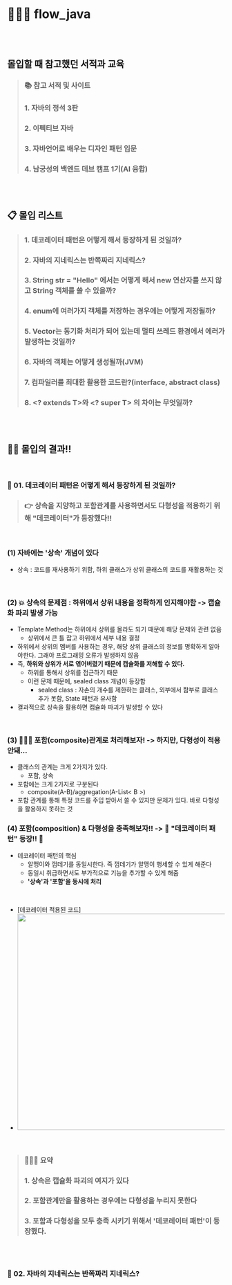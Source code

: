 # 🏊🏻‍♂️ flow_java

<br>
<br>

## 몰입할 때 참고했던 서적과 교육 
> ### 📚 참고 서적 및 사이트 
> ### 1. 자바의 정석 3판
> ### 2. 이펙티브 자바
> ### 3. 자바언어로 배우는 디자인 패턴 입문
> ### 4. 남궁성의 백엔드 데브 캠프 1기(AI 융합) 


<br>
<br>

## 📋 몰입 리스트 
> ### 1. 데코레이터 패턴은 어떻게 해서 등장하게 된 것일까?
> ### 2. 자바의 지네릭스는 반쪽짜리 지네릭스?
> ### 3. String str = "Hello" 에서는 어떻게 해서 new 연산자를 쓰지 않고 String 객체를 쓸 수 있을까?
> ### 4. enum에 여러가지 객체를 저장하는 경우에는 어떻게 저장될까?
> ### 5. Vector는 동기화 처리가 되어 있는데 멀티 쓰레드 환경에서 에러가 발생하는 것일까?
> ### 6. 자바의 객체는 어떻게 생성될까(JVM)
> ### 7. 컴파일러를 최대한 활용한 코드란?(interface, abstract class)
> ### 8. <? extends T>와 <? super  T> 의 차이는 무엇일까?

<br>
<br>


## ✍🏻 몰입의 결과!!

<br>

### 📌 01. 데코레이터 패턴은 어떻게 해서 등장하게 된 것일까?

> ### 👉 상속을 지양하고 포함관계를 사용하면서도 다형성을 적용하기 위해 "데코레이터"가 등장했다!! 

<br>

### (1) 자바에는 <b>'상속'</b> 개념이 있다
  - 상속 : 코드를 재사용하기 위함, 하위 클래스가 상위 클래스의 코드를 재활용하는 것 

<br>

### (2) 💥 상속의 문제점 : 하위에서 상위 내용을 정확하게 인지해야함 -> 캡슐화 파괴 발생 가능 
  - Template Method는 하위에서 상위를 몰라도 되기 때문에 해당 문제와 관련 없음
    - 상위에서 큰 틀 잡고 하위에서 세부 내용 결정
  - 하위에서 상위의 멤버를 사용하는 경우, 해당 상위 클래스의 정보를 명확하게 알아야한다. 그래야 프로그래밍 오류가 발생하지 않음 
  - 즉, <b>하위와 상위가 서로 엮어버렸기 때문에 캡슐화를 저해할 수 있다.</b>
    - 하위를 통해서 상위를 접근하기 때문
    - 이런 문제 때문에, sealed class 개념이 등장함
      - sealed class : 자손의 개수를 제한하는 클래스, 외부에서 함부로 클래스 추가 못함, State 패턴과 유사함
  - 결과적으로 상속을 활용하면 캡슐화 파괴가 발생할 수 있다

<br>

### (3) 🙋🏻‍♂️ 포함(composite)관계로 처리해보자! -> 하지만, 다형성이 적용 안돼...
  - 클래스의 관계는 크게 2가지가 있다.
    - 포함, 상속
  - 포함에는 크게 2가지로 구분된다
    - composite(A-B)/aggregation(A-List< B >)
  - 포함 관계를 통해 특정 코드를 주입 받아서 쓸 수 있지만 문제가 있다. 바로 다형성을 활용하지 못하는 것 


### (4) 포함(composition) & 다형성을 충족해보자!! ->  🎉 <b>"데코레이터 패턴"</b> 등장!! 🎉
  - 데코레이터 패턴의 핵심
    - 알맹이와 껍데기를 동일시한다. 즉 껍데기가 알맹이 행세할 수 있게 해준다
    - 동일시 취급하면서도 부가적으로 기능을 추가할 수 있게 해줌
    - <b>'상속'과 '포함'을 동시에 처리</b>
  
  <br>
  
  - [데코레이터 적용된 코드]
  - <img src="https://github.com/jongheonleee/flow_java/assets/87258372/07a2c387-0c74-4efd-bb07-27b0314380dc"  width="500" height="500"/>

<br>

> ### 🧑🏻‍🏫 요약
> ### 1. 상속은 캡슐화 파괴의 여지가 있다
> ### 2. 포함관계만을 활용하는 경우에는 다형성을 누리지 못한다
> ### 3. 포함과 다형성을 모두 충족 시키기 위해서 '데코레이터 패턴'이 등장했다.


<br>
<br>

### 📌 02. 자바의 지네릭스는 반쪽짜리 지네릭스?
